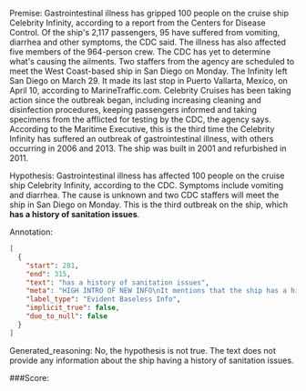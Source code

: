 
Premise:
Gastrointestinal illness has gripped 100 people on the cruise ship Celebrity Infinity, according to a report from the Centers for Disease Control. Of the ship's 2,117 passengers, 95 have suffered from vomiting, diarrhea and other symptoms, the CDC said. The illness has also affected five members of the 964-person crew. The CDC has yet to determine what's causing the ailments. Two staffers from the agency are scheduled to meet the West Coast-based ship in San Diego on Monday. The Infinity left San Diego on March 29. It made its last stop in Puerto Vallarta, Mexico, on April 10, according to MarineTraffic.com. Celebrity Cruises has been taking action since the outbreak began, including increasing cleaning and disinfection procedures, keeping passengers informed and taking specimens from the afflicted for testing by the CDC, the agency says. According to the Maritime Executive, this is the third time the Celebrity Infinity has suffered an outbreak of gastrointestinal illness, with others occurring in 2006 and 2013. The ship was built in 2001 and refurbished in 2011.


Hypothesis:
Gastrointestinal illness has affected 100 people on the cruise ship Celebrity Infinity, according to the CDC. Symptoms include vomiting and diarrhea. The cause is unknown and two CDC staffers will meet the ship in San Diego on Monday. This is the third outbreak on the ship, which **has a history of sanitation issues**.

Annotation:
```json
[
  {
    "start": 281,
    "end": 315,
    "text": "has a history of sanitation issues",
    "meta": "HIGH INTRO OF NEW INFO\nIt mentions that the ship has a history of sanitation issues, which is not mentioned in the original source.",
    "label_type": "Evident Baseless Info",
    "implicit_true": false,
    "due_to_null": false
  }
]
```

Generated_reasoning:
No, the hypothesis is not true. The text does not provide any information about the ship having a history of sanitation issues.

###Score:
